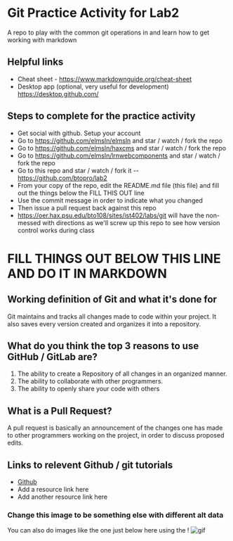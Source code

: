 # Git Practice Activity for Lab2
A repo to play with the common git operations in and learn how to get working with markdown
## Helpful links
- Cheat sheet - https://www.markdownguide.org/cheat-sheet
- Desktop app (optional, very useful for development) https://desktop.github.com/

## Steps to complete for the practice activity
- Get social with github. Setup your account
- Go to https://github.com/elmsln/elmsln and star / watch / fork the repo
- Go to https://github.com/elmsln/haxcms and star / watch / fork the repo
- Go to https://github.com/elmsln/lrnwebcomponents and star / watch / fork the repo
- Go to this repo and star / watch / fork it -- https://github.com/btopro/lab2
- From your copy of the repo, edit the README.md file (this file) and fill out the things below the FILL THIS OUT line
- Use the commit message in order to indicate what you changed
- Then issue a pull request back against this repo
- https://oer.hax.psu.edu/bto108/sites/ist402/labs/git will have the non-messed with directions as we'll screw up this repo to see how version control works during class

# FILL THINGS OUT BELOW THIS LINE AND DO IT IN MARKDOWN

## Working definition of Git and what it's done for
Git maintains and tracks all changes made to code within your project.  It also saves every version created and organizes it into a repository.
## What do you think the top 3 reasons to use GitHub / GitLab are?
1. The ability to create a Repository of all changes in an organized manner.
2. The ability to collaborate with other programmers.
3. The ability to openly share your code with others

## What is a Pull Request?
A pull request is basically an announcement of the changes one has made to other programmers working on the project, in order to discuss proposed edits.
## Links to relevent Github / git tutorials
- [Github](https://github.com/)
- Add a resource link here
- Add another resource link here


### Change this image to be something else with different alt data
You can also do images like the one just below here using the !
![gif](https://giphy.com/gifs/zach-galifianakis-the-hangover-wolf-pack-lYRWahrLyodBm)
